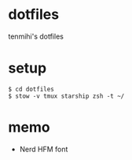 # dotfiles

tenmihi's dotfiles

# setup

```
$ cd dotfiles
$ stow -v tmux starship zsh -t ~/
```

# memo
- Nerd HFM font
